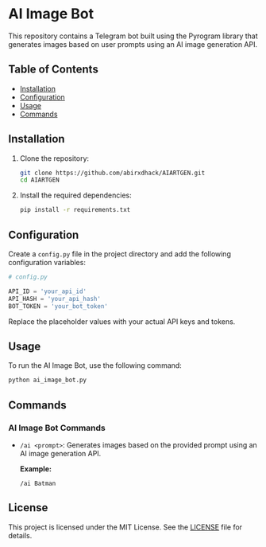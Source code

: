 # AI Image Bot

This repository contains a Telegram bot built using the Pyrogram library that generates images based on user prompts using an AI image generation API.

## Table of Contents

- [Installation](#installation)
- [Configuration](#configuration)
- [Usage](#usage)
- [Commands](#commands)

## Installation

1. Clone the repository:
    ```sh
    git clone https://github.com/abirxdhack/AIARTGEN.git
    cd AIARTGEN
    ```

2. Install the required dependencies:
    ```sh
    pip install -r requirements.txt
    ```

## Configuration

Create a `config.py` file in the project directory and add the following configuration variables:

```python
# config.py

API_ID = 'your_api_id'
API_HASH = 'your_api_hash'
BOT_TOKEN = 'your_bot_token'
```

Replace the placeholder values with your actual API keys and tokens.

## Usage

To run the AI Image Bot, use the following command:
```sh
python ai_image_bot.py
```

## Commands

### AI Image Bot Commands

- `/ai <prompt>`: Generates images based on the provided prompt using an AI image generation API.
  
  **Example:**
  ```
  /ai Batman
  ```

## License

This project is licensed under the MIT License. See the [LICENSE](LICENSE) file for details.
